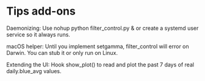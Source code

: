 # Tips add-ons

Daemonizing: Use nohup python filter_control.py & or create a systemd user service so it always runs.

macOS helper: Until you implement setgamma, filter_control will error on Darwin. You can stub it or only run on Linux.

Extending the UI: Hook show_plot() to read and plot the past 7 days of real daily.blue_avg values.
